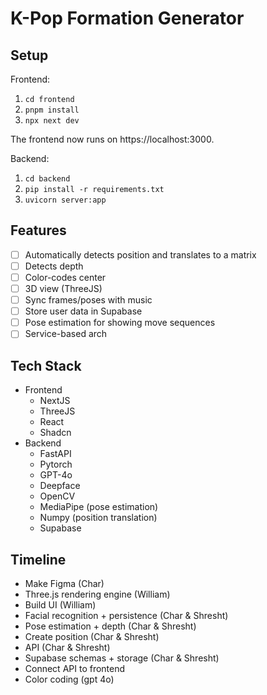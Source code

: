 # K-Pop Formation Generator

## Setup

Frontend:

1. `cd frontend`
2. `pnpm install`
3. `npx next dev`

The frontend now runs on https://localhost:3000.

Backend:

1. `cd backend`
2. `pip install -r requirements.txt`
3. `uvicorn server:app`

## Features

- [ ] Automatically detects position and translates to a matrix
- [ ] Detects depth
- [ ] Color-codes center
- [ ] 3D view (ThreeJS)
- [ ] Sync frames/poses with music
- [ ] Store user data in Supabase
- [ ] Pose estimation for showing move sequences
- [ ] Service-based arch

## Tech Stack

- Frontend
  - NextJS
  - ThreeJS
  - React
  - Shadcn
- Backend
  - FastAPI
  - Pytorch
  - GPT-4o
  - Deepface
  - OpenCV
  - MediaPipe (pose estimation)
  - Numpy (position translation)
  - Supabase

## Timeline

- Make Figma (Char)
- Three.js rendering engine (William)
- Build UI (William)
- Facial recognition + persistence (Char & Shresht)
- Pose estimation + depth (Char & Shresht)
- Create position (Char & Shresht)
- API (Char & Shresht)
- Supabase schemas + storage (Char & Shresht)
- Connect API to frontend
- Color coding (gpt 4o)
